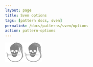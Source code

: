 ```yaml
---
layout: page
title: Sven options
tags: [pattern docs, sven]
permalink: /docs/patterns/sven/options
action: pattern-options
---
```

<div id="options"><p class="text-center"><img src="/img/logo/spinner.svg" alt="Loading..."></p></div>
